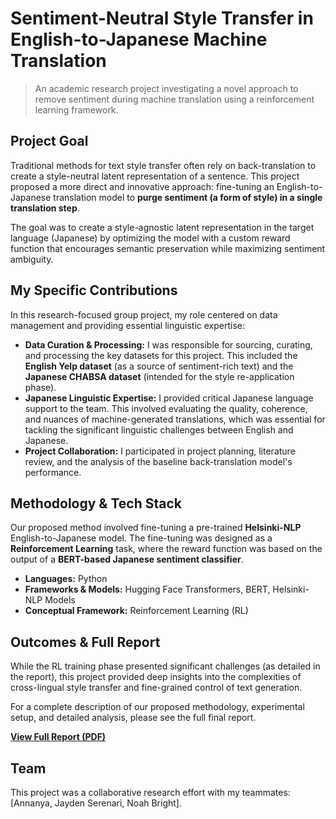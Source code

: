 # Sentiment-Neutral Style Transfer in English-to-Japanese Machine Translation
> An academic research project investigating a novel approach to remove sentiment during machine translation using a reinforcement learning framework.

## Project Goal

Traditional methods for text style transfer often rely on back-translation to create a style-neutral latent representation of a sentence. This project proposed a more direct and innovative approach: fine-tuning an English-to-Japanese translation model to **purge sentiment (a form of style) in a single translation step**.

The goal was to create a style-agnostic latent representation in the target language (Japanese) by optimizing the model with a custom reward function that encourages semantic preservation while maximizing sentiment ambiguity.

## My Specific Contributions

In this research-focused group project, my role centered on data management and providing essential linguistic expertise:

- **Data Curation & Processing:** I was responsible for sourcing, curating, and processing the key datasets for this project. This included the **English Yelp dataset** (as a source of sentiment-rich text) and the **Japanese CHABSA dataset** (intended for the style re-application phase).
- **Japanese Linguistic Expertise:** I provided critical Japanese language support to the team. This involved evaluating the quality, coherence, and nuances of machine-generated translations, which was essential for tackling the significant linguistic challenges between English and Japanese.
- **Project Collaboration:** I participated in project planning, literature review, and the analysis of the baseline back-translation model's performance.

## Methodology & Tech Stack

Our proposed method involved fine-tuning a pre-trained **Helsinki-NLP** English-to-Japanese model. The fine-tuning was designed as a **Reinforcement Learning** task, where the reward function was based on the output of a **BERT-based Japanese sentiment classifier**.

- **Languages:** Python
- **Frameworks & Models:** Hugging Face Transformers, BERT, Helsinki-NLP Models
- **Conceptual Framework:** Reinforcement Learning (RL)

## Outcomes & Full Report

While the RL training phase presented significant challenges (as detailed in the report), this project provided deep insights into the complexities of cross-lingual style transfer and fine-grained control of text generation.

For a complete description of our proposed methodology, experimental setup, and detailed analysis, please see the full final report.

**[View Full Report (PDF)](./Report.pdf)**

## Team

This project was a collaborative research effort with my teammates: [Annanya, Jayden Serenari, Noah Bright].
